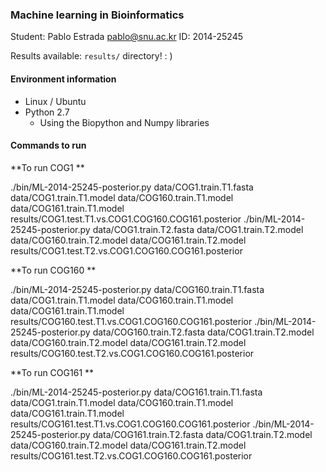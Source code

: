 ### Machine learning in Bioinformatics
Student: Pablo Estrada <pablo@snu.ac.kr>
ID: 2014-25245

Results available: `results/` directory! : )

#### Environment information
* Linux / Ubuntu
* Python 2.7
    * Using the Biopython and Numpy libraries

#### Commands to run

**To run COG1 **

./bin/ML-2014-25245-posterior.py data/COG1.train.T1.fasta data/COG1.train.T1.model data/COG160.train.T1.model data/COG161.train.T1.model results/COG1.test.T1.vs.COG1.COG160.COG161.posterior
./bin/ML-2014-25245-posterior.py data/COG1.train.T2.fasta data/COG1.train.T2.model data/COG160.train.T2.model data/COG161.train.T2.model results/COG1.test.T2.vs.COG1.COG160.COG161.posterior


**To run COG160 **

./bin/ML-2014-25245-posterior.py data/COG160.train.T1.fasta data/COG1.train.T1.model data/COG160.train.T1.model data/COG161.train.T1.model results/COG160.test.T1.vs.COG1.COG160.COG161.posterior
./bin/ML-2014-25245-posterior.py data/COG160.train.T2.fasta data/COG1.train.T2.model data/COG160.train.T2.model data/COG161.train.T2.model results/COG160.test.T2.vs.COG1.COG160.COG161.posterior


**To run COG161 **

./bin/ML-2014-25245-posterior.py data/COG161.train.T1.fasta data/COG1.train.T1.model data/COG160.train.T1.model data/COG161.train.T1.model results/COG161.test.T1.vs.COG1.COG160.COG161.posterior
./bin/ML-2014-25245-posterior.py data/COG161.train.T2.fasta data/COG1.train.T2.model data/COG160.train.T2.model data/COG161.train.T2.model results/COG161.test.T2.vs.COG1.COG160.COG161.posterior

